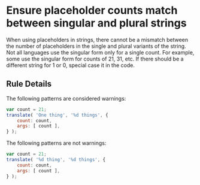 # Ensure placeholder counts match between singular and plural strings

When using placeholders in strings, there cannot be a mismatch between the number of placeholders in the single and plural variants of the string. Not all languages use the singular form only for a single count. For example, some use the singular form for counts of 21, 31, etc. If there should be a different string for 1 or 0, special case it in the code.

## Rule Details

The following patterns are considered warnings:

```js
var count = 21;
translate( 'One thing', '%d things', {
	count: count,
	args: [ count ],
} );
```

The following patterns are not warnings:

```js
var count = 21;
translate( '%d thing', '%d things', {
	count: count,
	args: [ count ],
} );
```
